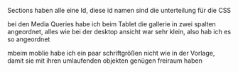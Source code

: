 Sections haben alle eine Id, diese id namen sind die unterteilung für die CSS

bei den Media Queries habe ich beim Tablet die gallerie in zwei spalten angeordnet, alles wie bei der desktop ansicht war sehr klein, also hab ich es so angeordnet

mbeim moblie habe ich ein paar schriftgrößen nicht wie in der Vorlage, damit sie mit ihren umlaufenden objekten genügen freiraum haben